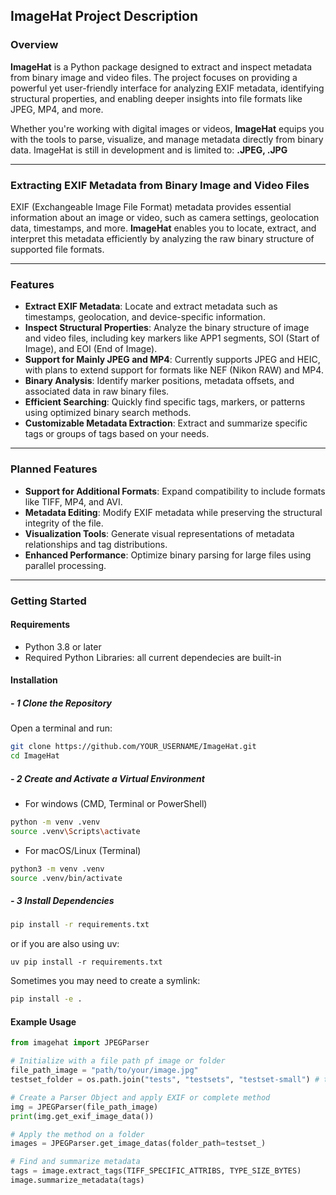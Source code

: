 ## ImageHat Project Description

### Overview

**ImageHat** is a Python package designed to extract and inspect metadata from binary image and video files. The project focuses on providing a powerful yet user-friendly interface for analyzing EXIF metadata, identifying structural properties, and enabling deeper insights into file formats like JPEG, MP4, and more.

Whether you're working with digital images or videos, **ImageHat** equips you with the tools to parse, visualize, and manage metadata directly from binary data.
ImageHat is still in development and is limited to: **.JPEG, .JPG**

---

### Extracting EXIF Metadata from Binary Image and Video Files

EXIF (Exchangeable Image File Format) metadata provides essential information about an image or video, such as camera settings, geolocation data, timestamps, and more. **ImageHat** enables you to locate, extract, and interpret this metadata efficiently by analyzing the raw binary structure of supported file formats.

---

### Features

- **Extract EXIF Metadata**: Locate and extract metadata such as timestamps, geolocation, and device-specific information.
- **Inspect Structural Properties**: Analyze the binary structure of image and video files, including key markers like APP1 segments, SOI (Start of Image), and EOI (End of Image).
- **Support for Mainly JPEG and MP4**: Currently supports JPEG and HEIC, with plans to extend support for formats like NEF (Nikon RAW) and MP4.
- **Binary Analysis**: Identify marker positions, metadata offsets, and associated data in raw binary files.
- **Efficient Searching**: Quickly find specific tags, markers, or patterns using optimized binary search methods.
- **Customizable Metadata Extraction**: Extract and summarize specific tags or groups of tags based on your needs.

---

### Planned Features

- **Support for Additional Formats**: Expand compatibility to include formats like TIFF, MP4, and AVI.
- **Metadata Editing**: Modify EXIF metadata while preserving the structural integrity of the file.
- **Visualization Tools**: Generate visual representations of metadata relationships and tag distributions.
- **Enhanced Performance**: Optimize binary parsing for large files using parallel processing.

---

### Getting Started

#### Requirements

- Python 3.8 or later
- Required Python Libraries: all current dependecies are built-in

#### Installation

##### **- 1 Clone the Repository**

Open a terminal and run:

```sh
git clone https://github.com/YOUR_USERNAME/ImageHat.git
cd ImageHat
```

##### **- 2 Create and Activate a Virtual Environment**

- For windows (CMD, Terminal or PowerShell)

```sh
python -m venv .venv
source .venv\Scripts\activate
```

- For macOS/Linux (Terminal)

```sh
python3 -m venv .venv
source .venv/bin/activate
```

##### **- 3 Install Dependencies**

```sh
pip install -r requirements.txt
```

or if you are also using uv:

```
uv pip install -r requirements.txt
```

Sometimes you may need to create a symlink:

```sh
pip install -e .
```

#### Example Usage

```python
from imagehat import JPEGParser

# Initialize with a file path pf image or folder
file_path_image = "path/to/your/image.jpg"
testset_folder = os.path.join("tests", "testsets", "testset-small") # testset_small or testset_large is included

# Create a Parser Object and apply EXIF or complete method
img = JPEGParser(file_path_image)
print(img.get_exif_image_data())

# Apply the method on a folder
images = JPEGParser.get_image_datas(folder_path=testset_)

# Find and summarize metadata
tags = image.extract_tags(TIFF_SPECIFIC_ATTRIBS, TYPE_SIZE_BYTES)
image.summarize_metadata(tags)
```
